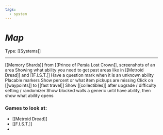 ```yaml
---
tags:
  - system
---
```

# _Map_

Type: [[Systems]]

----


[[Memory Shards]] from [[Prince of Persia Lost Crown]], screenshots of an area
Showing what ability you need to get past areas like in [[Metroid Dread]] and [[F.I.S.T.]] Have a question mark when it is an unknown ability 
Placable markers 
Show percent or what item pickups are missing
Click on [[waypoints]] to [[fast travel]]
Show [[collectibles]] after upgrade / difficulty setting / randomizer
Show blocked walls a generic until have ability, then show what ability opens


### Games to look at:
* [[Metroid Dread]]
* [[F.I.S.T.]]
* 
